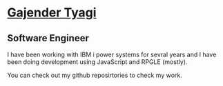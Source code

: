 <!-- Global site tag (gtag.js) - Google Analytics -->
<script async src="https://www.googletagmanager.com/gtag/js?id=G-Y8YQH0TCQF"></script>
<script>
  window.dataLayer = window.dataLayer || [];
  function gtag(){dataLayer.push(arguments);}
  gtag('js', new Date());

  gtag('config', 'G-Y8YQH0TCQF');
</script>

# [Gajender Tyagi](https://sagartyagi121.github.io) 

## Software Engineer 

I have been working with IBM i power systems for sevral years and I have been doing development using JavaScript and RPGLE (mostly).

You can check out my github reposirtories to check my work. 





